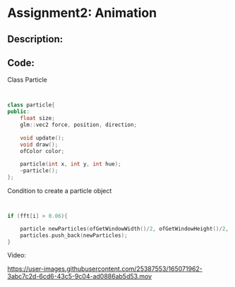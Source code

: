 # Assignment2: Animation

## Description:


## Code:


Class Particle 
```C++


class particle{
public:
    float size;
    glm::vec2 force, position, direction;
    
    void update();
    void draw();
    ofColor color;
    
    particle(int x, int y, int hue);
    ~particle();
};

```

Condition to create a particle object 
```C++


if (fft[i] > 0.06){

    particle newParticles(ofGetWindowWidth()/2, ofGetWindowHeight()/2, hue);
    particles.push_back(newParticles);
}

```


Video:

https://user-images.githubusercontent.com/25387553/165071962-3abc7c2d-6cd6-43c5-9c04-ad0886ab5d53.mov

